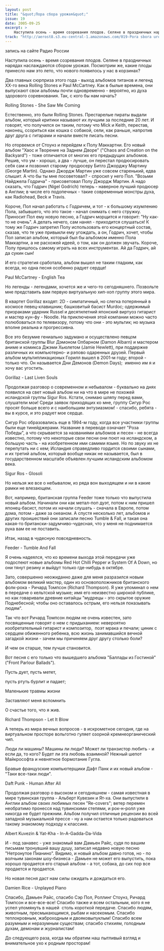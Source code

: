 ```yaml
---
layout: post
title: "&quot;Пора сбора урожая&quot;"
issue: 19
date: 2005-09-25
excerpt: >
    Наступила осень - время созревания плодов. Селяне в праздничных нарядах наслаждаются сбором урожая. Посмотрим же, какие плоды принесло нам это лето, что нового появилось у нас в корзинах?
track: "http://aerost8.s3.eu-central-1.amazonaws.com/019-Pora sbora urozhaja.mp3"
---
```


запись на сайте Радио России

Наступила осень - время созревания плодов. Селяне в праздничных нарядах наслаждаются сбором урожая. Посмотрим же, какие плоды принесло нам это лето, что нового появилось у нас в корзинах?

Два главных сюрприза этого года - выход альбомов титанов и легенд XX-го века Rolling Stones и Paul McCartney. Как в былые времена, они выпускают свои альбомы почти одновременно - вероятно, из духа здорового соревнования. Так, с кого бы нам начать?

Rolling Stones - She Saw Me Coming

Естественно, это были Rolling Stones. Престарелые пираты выдали альбом, который критики называют их лучшим за последние 20 лет. И говорят, что получился он таким, потому что Mick и Keith, перестав, наконец, ссориться как кошка с собакой, сели, как раньше, напротив друг друга с гитарами и начали вместе писать песни.

Но оторвемся от Стоунз и перейдем к Полу Маккартни. Его новый альбом "Хаос и Творение на Заднем Дворе" ("Chaos and Creation on the Backyard") - тоже отличается от многих его предыдущих альбомов. Решив, что ум - хорошо, а два - лучше, он перестал продюсировать себя сам и позвонил старому продюсеру Битлз Джорджу Мартину (George Martin). Однако Джордж Мартин уже совсем старенький, едва слышит. А что бы ты мне посоветовал? - спросил у него Пол. "Возьми Найджела Годрича" - присоветовал Полу Джордж Мартин. А надо сказать, что Годрич (Nigel Godrich) теперь - наверное лучший продюсер в Англии; в числе его подопечных - такие современные монстры духа, как Radiohead, Beck и Travis.

Короче, Пол начал работать с Годричем, и тот - к большому изумлению Пола, забывшего, что это такое - начал снимать с него стружку. Приносит Пол ему новую песню, а Годрич морщится и говорит: "Ну как-то не очень". А делать нечего, сам нанял - приходится слушаться! К тому же Годрич запретил Полу использовать его концертный состав, сказав, что те уже привыкли ему угождать, а он, Годрич, хочет, чтобы Пол записал альбом, который был бы альбомом именно Пола Маккартни, а не расхожей идеей, о том, как он должен звучать. Короче, Полу пришлось самому играть на всех инструментах. Ай да Годрич, ай да сукин сын!

И его стратегия сработала, альбом вышел не таким гладким, как всегда, но одна песня особенно радует сердце!

Paul McCartney - English Tea

Но легенды - легендами, хочется же и чего-то сегодняшнего. Позвольте мне представить вам первую виртуальную хип-хоп группу этого мира.

В квартет Gorillaz входят: 2D - симпатичный, но слегка потерянный в космосе певец-клавишник; башковитый басист Murdoc; одержимый призраками ударник Russel и десятилетний японский виртуоз гитарист и мастер кун-фу - Noodle. На приключения этой компании можно часто полюбоваться по телевизору, потому что они - это мультик; но музыка вполне реальна и прогрессивна.

Все это безумие гениально задумано и осуществлено певцом британской группы Blur Дэмоном Олбарном (Damon Albarn) и мастером аниме и комикса Джэми Хьюлетом (Jamie Hewlett), при поддержке различных их компьютерно- и рэпово одаренных друзей. Первый альбом мультипликационых Горилл вышел в 2001-м году; второй - только что. Он называется Дни Демонов (Demon Days);  именно им я и хочу вас угостить.

Gorillaz - Last Liven Souls

Продолжая разговор о современном и небывалом - буквально на днях появился на свет новый альбом ни на что в мире не похожей исландской группы Sigur Ros. Кстати, снимаю шляпу перед вами, слушатели мои! Среди заявок приходящих ко мне, группу Сигур Рос просят больше всего и с наибольшим энтузиазмом! - спасибо, ребята - вы в курсе, и это радует мое сердце.

Сигур Рос образовались еще в 1994-м году, когда все участники группы были еще тинейджерами. Название в переводе означает "Роза Победы", а что скрывается за названиями альбомов и песен - не всегда известно, потому что некоторые свои песни они поют на исландском, а большую часть - на изобретенном ими самими языке. Но по звуку их не перепутать ни с кем; Исландия справедливо гордится своими сынами, и их третий альбом, который вообще никак не называется, был в государственном масштабе объявлен лучшим исландским альбомом века.

Sigur Ros - Glosoli

Но нельзя же все о небывалом, из ряда вон выходящем и ни в какие рамки не влезающем.

Вот, например, британская группа Feeder тоже только что выпустила новый альбом. Начинали они как метал-поп дуэт, потом к ним пришел японец-басист, потом их начали слушать - сначала в Европе, потом дома, потом - даже за океаном. А спустя несколько лет, альбомов и других проишествий они записали песню Tumble & Fall, и такая она какая-то британски-задумчиво-чудесная, что у меня не поднимается рука вам ее не поставить.

Итак, назад в чудесную повседневность.

Feeder - Tumble And Fall

Я очень надеялся, что ко времени выхода этой передачи уже подоспеют новые альбомы Red Hot Chilli Pepper и System Of A Down, но они тянут резину и выйдут только где-нибудь в октябре.

Зато, совершенно неожиданно даже для меня разразился новым альбомом великий мастер, один из основоположников британского фолк-рока - Ричард Томпсон (Richard Thompson). Я уже упоминал о нем в передаче о кельтской музыке; имя его неизвестно широкой публике, но как говаривали древние китайцы "мудрецы - это скрытое оружие Поднебесной; чтобы оно оставалось острым, его нельзя показывать людям".

Так что вот Ричард Томпсон людям не очень известен, зато посвященные говорят о нем с придыханием: невероятно изобретательный гитарист и композитор,  поэт мрака и печали; циник с сердцем обиженного ребенка, всю жизнь занимавшийся вечной загадкой жизни - зачем мы причиняем друг другу столько боли?

И чем он старше, тем лучше становится.

Вот песня с его только что вышедшего альбома "Баллады из Гостиной" ("Front Parlour Ballads").

Пусть дует, пусть метет,

пусть ртуть бурлит и падает;

Маленькие травмы жизни

Заставляют меня вспомнить

О счастье того, что я жив.

Richard Thompson - Let It Blow

А теперь из мира вечных вопросов - в искрометное сегодня, где на виртуальном просторе вольготно гуляет озорной кремнеорганический чип.

Люди ли машины? Машины ли люди? Может ли транзистор любить - и если да, то кого? Будет ли эта любовь взаимной? Нежный шепот Майкрософта и невнятное бормотание Гугла.

Бравые французские компьютерщики Дафт Панк и их новый альбом - "Таки все-таки люди".

Daft Punk - Human After All

Продолжая разговор о высоком и сегодняшнем - самая известная в мире тувинская группа - Альберт Кувезин и Ят-ха. Они выпустили в Англии альбом своих любимых песен "Re-covers"; ветер перемен необратимо пронесся над тувинскими степями, и рок-н-ролл уже никогда не будет прежним. Альбом получил отличные рецензии во всей западной музыкальной прессе - ну а нам остается только радоваться такому знакомому подходу к классике.

Albert Kuvezin & Yat-Kha - In-A-Gadda-Da-Vida

И - под занавес - уже знакомый вам Дамьен Райс, судя по вашим письмам тронувший вашу душу, записал недавно новую песню "Нетронутое Пианино". Видимо, и новый альбом давно готов, но - по волчьим законам шоу-бизнеса - Дамьен не может его выпустить, пока хорошо продается его старый альбом - а тот, собака, до сих пор все продается и продается.

Но новая песня даст нам силы ожидать и дождаться его.

Damien Rice - Unplayed Piano

Спасибо, Дамьен Райс, спасибо Сэр Пол, Роллинг Стоунз, Ричард Томпсон и все-все-все! Спасибо также и всем остальным, кого я не успел упомянуть в нашей  столь короткой передаче. Спасибо людям, животным, пресмыкающимся, рыбам и насекомым. Спасибо теплокровным, жаброходным и двояковыпуклым! Спасибо всем разумным и неразумным существам; спасибо стихиям, голодным духам, демонам и журналистам!

До следующего раза, когда мы обратим наш пытливый взгляд и внимательное ухо к родным просторам!
